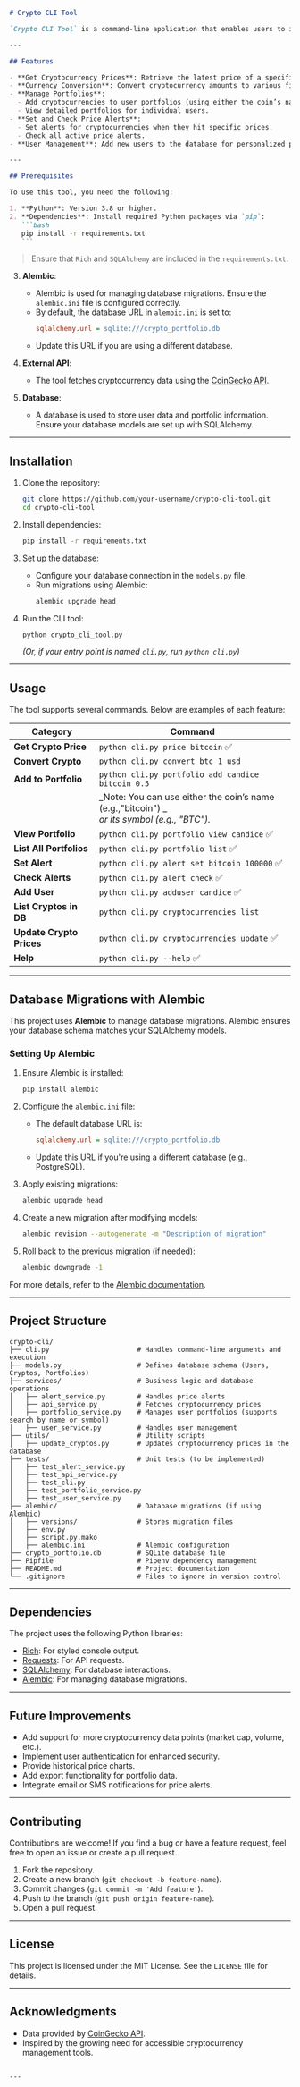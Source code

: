 ````markdown
# Crypto CLI Tool

`Crypto CLI Tool` is a command-line application that enables users to interact with cryptocurrency data, manage portfolios, set price alerts, and convert currencies. It provides a simple and user-friendly interface for cryptocurrency enthusiasts to fetch real-time data and manage their investments.

---

## Features

- **Get Cryptocurrency Prices**: Retrieve the latest price of a specific cryptocurrency.
- **Currency Conversion**: Convert cryptocurrency amounts to various fiat currencies (e.g., USD, EUR).
- **Manage Portfolios**:
  - Add cryptocurrencies to user portfolios (using either the coin’s name or symbol).
  - View detailed portfolios for individual users.
- **Set and Check Price Alerts**:
  - Set alerts for cryptocurrencies when they hit specific prices.
  - Check all active price alerts.
- **User Management**: Add new users to the database for personalized portfolio tracking.

---

## Prerequisites

To use this tool, you need the following:

1. **Python**: Version 3.8 or higher.
2. **Dependencies**: Install required Python packages via `pip`:
   ```bash
   pip install -r requirements.txt
   ```
````

> Ensure that `Rich` and `SQLAlchemy` are included in the `requirements.txt`.

3. **Alembic**:

   - Alembic is used for managing database migrations. Ensure the `alembic.ini` file is configured correctly.
   - By default, the database URL in `alembic.ini` is set to:
     ```ini
     sqlalchemy.url = sqlite:///crypto_portfolio.db
     ```
   - Update this URL if you are using a different database.

4. **External API**:

   - The tool fetches cryptocurrency data using the [CoinGecko API](https://www.coingecko.com/).

5. **Database**:
   - A database is used to store user data and portfolio information. Ensure your database models are set up with SQLAlchemy.

---

## Installation

1. Clone the repository:

   ```bash
   git clone https://github.com/your-username/crypto-cli-tool.git
   cd crypto-cli-tool
   ```

2. Install dependencies:

   ```bash
   pip install -r requirements.txt
   ```

3. Set up the database:

   - Configure your database connection in the `models.py` file.
   - Run migrations using Alembic:
     ```bash
     alembic upgrade head
     ```

4. Run the CLI tool:
   ```bash
   python crypto_cli_tool.py
   ```
   _(Or, if your entry point is named `cli.py`, run `python cli.py`)_

---

## Usage

The tool supports several commands. Below are examples of each feature:

| **Category**             | **Command**                                                                                    |
| ------------------------ | ---------------------------------------------------------------------------------------------- |
| **Get Crypto Price**     | `python cli.py price bitcoin` ✅                                                               |
| **Convert Crypto**       | `python cli.py convert btc 1 usd`                                                              |
| **Add to Portfolio**     | `python cli.py portfolio add candice bitcoin 0.5`                                              |
|                          | _Note: You can use either the coin’s name (e.g.,"bitcoin") _<br>_or its symbol (e.g., "BTC")._ |
| **View Portfolio**       | `python cli.py portfolio view candice` ✅                                                      |
| **List All Portfolios**  | `python cli.py portfolio list` ✅                                                              |
| **Set Alert**            | `python cli.py alert set bitcoin 100000` ✅                                                    |
| **Check Alerts**         | `python cli.py alert check` ✅                                                                 |
| **Add User**             | `python cli.py adduser candice` ✅                                                             |
| **List Cryptos in DB**   | `python cli.py cryptocurrencies list`                                                          |
| **Update Crypto Prices** | `python cli.py cryptocurrencies update` ✅                                                     |
| **Help**                 | `python cli.py --help` ✅                                                                      |

---

## Database Migrations with Alembic

This project uses **Alembic** to manage database migrations. Alembic ensures your database schema matches your SQLAlchemy models.

### Setting Up Alembic

1. Ensure Alembic is installed:

   ```bash
   pip install alembic
   ```

2. Configure the `alembic.ini` file:

   - The default database URL is:
     ```ini
     sqlalchemy.url = sqlite:///crypto_portfolio.db
     ```
   - Update this URL if you're using a different database (e.g., PostgreSQL).

3. Apply existing migrations:

   ```bash
   alembic upgrade head
   ```

4. Create a new migration after modifying models:

   ```bash
   alembic revision --autogenerate -m "Description of migration"
   ```

5. Roll back to the previous migration (if needed):

   ```bash
   alembic downgrade -1
   ```

For more details, refer to the [Alembic documentation](https://alembic.sqlalchemy.org/).

---

## Project Structure

```
crypto-cli/
├── cli.py                      # Handles command-line arguments and execution
├── models.py                   # Defines database schema (Users, Cryptos, Portfolios)
├── services/                   # Business logic and database operations
│   ├── alert_service.py        # Handles price alerts
│   ├── api_service.py          # Fetches cryptocurrency prices
│   ├── portfolio_service.py    # Manages user portfolios (supports search by name or symbol)
│   ├── user_service.py         # Handles user management
├── utils/                      # Utility scripts
│   ├── update_cryptos.py       # Updates cryptocurrency prices in the database
├── tests/                      # Unit tests (to be implemented)
│   ├── test_alert_service.py
│   ├── test_api_service.py
│   ├── test_cli.py
│   ├── test_portfolio_service.py
│   ├── test_user_service.py
├── alembic/                    # Database migrations (if using Alembic)
│   ├── versions/               # Stores migration files
│   ├── env.py
│   ├── script.py.mako
│   ├── alembic.ini             # Alembic configuration
├── crypto_portfolio.db         # SQLite database file
├── Pipfile                     # Pipenv dependency management
├── README.md                   # Project documentation
└── .gitignore                  # Files to ignore in version control
```

---

## Dependencies

The project uses the following Python libraries:

- [Rich](https://rich.readthedocs.io/): For styled console output.
- [Requests](https://docs.python-requests.org/): For API requests.
- [SQLAlchemy](https://www.sqlalchemy.org/): For database interactions.
- [Alembic](https://alembic.sqlalchemy.org/): For managing database migrations.

---

## Future Improvements

- Add support for more cryptocurrency data points (market cap, volume, etc.).
- Implement user authentication for enhanced security.
- Provide historical price charts.
- Add export functionality for portfolio data.
- Integrate email or SMS notifications for price alerts.

---

## Contributing

Contributions are welcome! If you find a bug or have a feature request, feel free to open an issue or create a pull request.

1. Fork the repository.
2. Create a new branch (`git checkout -b feature-name`).
3. Commit changes (`git commit -m 'Add feature'`).
4. Push to the branch (`git push origin feature-name`).
5. Open a pull request.

---

## License

This project is licensed under the MIT License. See the `LICENSE` file for details.

---

## Acknowledgments

- Data provided by [CoinGecko API](https://www.coingecko.com/).
- Inspired by the growing need for accessible cryptocurrency management tools.

```

---



```
